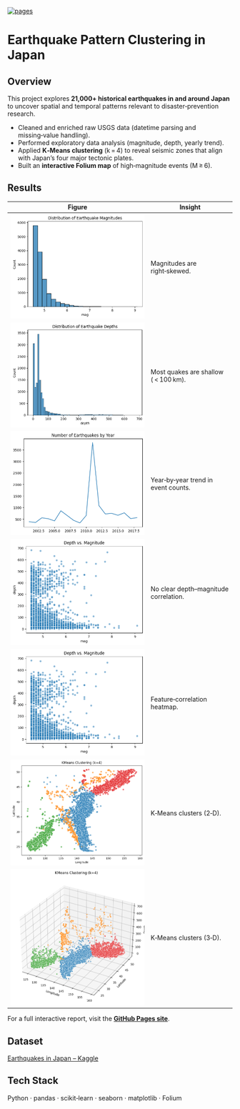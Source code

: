 [![pages](https://img.shields.io/badge/GitHub-Pages-blue)](https://katsukii.github.io/earthquake-ml-project/)

# Earthquake Pattern Clustering in Japan

## Overview

This project explores **21,000+ historical earthquakes in and around Japan** to uncover
spatial and temporal patterns relevant to disaster‑prevention research.

- Cleaned and enriched raw USGS data (datetime parsing and missing‑value handling).
- Performed exploratory data analysis (magnitude, depth, yearly trend).
- Applied **K‑Means clustering** (k = 4) to reveal seismic zones that align with Japan’s four major tectonic plates.
- Built an **interactive Folium map** of high‑magnitude events (M ≥ 6).

## Results

| Figure                                   | Insight                                 |
| ---------------------------------------- | --------------------------------------- |
| ![](reports/figures/01_mag_hist.png)     | Magnitudes are right‑skewed.            |
| ![](reports/figures/02_depth_hist.png)   | Most quakes are shallow ( &lt; 100 km). |
| ![](reports/figures/03_num_year.png)     | Year‑by‑year trend in event counts.     |
| ![](reports/figures/04_depth_vs_mag.png) | No clear depth–magnitude correlation.   |
| ![](reports/figures/05_corre.png)        | Feature‑correlation heatmap.            |
| ![](reports/figures/06_kmeans_2d.png)    | K‑Means clusters (2‑D).                 |
| ![](reports/figures/07_kmeans_3d.png)    | K‑Means clusters (3‑D).                 |

For a full interactive report, visit the **[GitHub Pages site](https://katsukii.github.io/earthquake-ml-project/)**.

## Dataset

[Earthquakes in Japan – Kaggle](https://www.kaggle.com/datasets/aerodinamicc/earthquakes-in-japan)  

## Tech Stack

Python · pandas · scikit‑learn · seaborn · matplotlib · Folium
